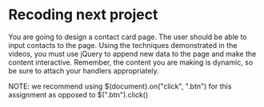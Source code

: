 # Recoding next project
You are going to design a contact card page.
 The user should be able to input contacts to the page.
  Using the techniques demonstrated in the videos, you must use
   jQuery to append new data to the page and make the content interactive.
    Remember, the content you are making is dynamic, so be sure to attach your handlers appropriately.

NOTE: we recommend using $(document).on("click", ".btn") for this assignment as opposed to $(".btn").click()